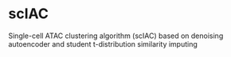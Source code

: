 # scIAC
Single-cell ATAC clustering algorithm (scIAC) based on denoising autoencoder and student t-distribution similarity imputing
